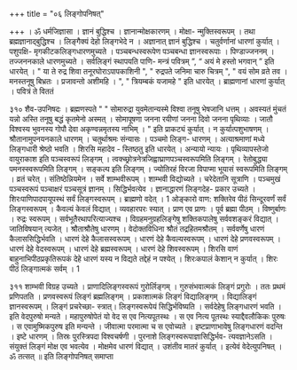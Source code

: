 +++
title = "०६ लिङ्गोपनिषत्"

+++
। 
ॐ धर्मजिज्ञासा । ज्ञानं बुद्धिश्च । ज्ञानान्मोक्षकारणम् । मोक्षा- न्मुक्तिस्वरूपम् । तथा ब्रह्मज्ञानाद्बुद्धिश्च । लिङ्गैक्यं देहो लिङ्गभेदे न । अज्ञानात् ज्ञानं बुद्धिश्च । चतुर्वर्णानां धारणां कुर्यात् । पशुपक्षि- मृगकीटकलिङ्गधारणमुच्यते । पञ्चबन्धस्वरूपेण पञ्चबन्धा ज्ञानस्वरूपाः । पिण्डाज्जननम् । तज्जननकाले धारणमुच्यते । सर्वलिङ्गं स्थापयति पाणि- मन्त्रं पवित्रम् ”, “ अयं मे हस्तो भगवान् ” इति धारयेत् । " या ते रुद्र शिवा तनूरघोराऽपापकाशिनी ", " रुद्रपते जनिमा चारु चित्रम् ", " वयं सोम व्रते तव । मनस्तनूषु बिभ्रतः । प्रजावन्तो अशीमहि । ", " त्रियम्बकं यजामहे " इति धारयेत् । ब्राह्मणानां धारणां कुर्यात् । पवित्रं ते विततं 
 
३१० 
शैव-उपनिषदः 
। 
ब्रह्मणस्पते " 
" सोमारुद्रा युवमेतान्यस्मे विश्वा तनूषु भेषजानि धत्तम् । अवस्यतं मुंचतं यन्नो अस्ति तनूषु बद्धं कृतमेनो अस्मत् । सोमापूषणा जनना रयीणां जनना दिवो जनना पृथिव्याः । जातौ विश्वस्य भुवनस्य गोपौ देवा अकृण्वन्नमृतस्य नाभिम् । " इति प्राकट्यं कुर्यात् । न कुर्यात्पशुभाषणम् । श्रौतानामुपनयनकाले धारणम् । चतुर्थाश्रमः संन्यासः । पञ्चमो लिङ्ग- धारणम् । अत्याश्रमाणां मध्ये लिङ्गधारी श्रेष्ठो भवति । शिरसि महादेव - स्तिष्ठतु इति धारयेत् । अन्यायो न्यायः । पृथिव्यापस्तेजो वायुराकाश इति पञ्चस्वरूपं लिङ्गम् । त्वक्च्छ्रोत्रनेत्रजिह्वाघ्राणपञ्चस्वरूपमिति लिङ्गम् । रेतोबुद्ध्या पमनस्स्वरूपमिति लिङ्गम् । सङ्कल्प इति लिङ्गम् । ज्योतिरहं विरजा विपाप्मा भूयासं स्वरूपमिति लिङ्गम् । व्रतं चरेत् । संतिष्ठेन्नियमेन । सर्वे शाम्भवीरूपम् । शाम्भवी विद्योच्यते । चरेदेतानि सूत्राणि । पञ्चमुखं पञ्चस्वरूपं पञ्चाक्षरं पञ्चसूत्रं ज्ञानम् । सिद्धिर्भवत्येव । ज्ञानाद्धारणं लिङ्गदेह- प्रकार उच्यते । शिरःपाणिपादपायूपस्थं सर्वं लिङ्गस्वरूपम् । ब्राह्मणो वदेत् । 
1 
ओङ्कारो वाण: शक्तिरेव पीठं सिन्दूरवर्णं सर्वं लिङ्गस्वरूपम् । कैवल्यं केवलं विद्यात् । व्यवहारपरः स्यात् । प्राण एव प्राणः । पूर्व ब्रह्मा पीठम् । विष्णुर्बाणः । रुद्रः स्वरूपम् । सर्वभूतैरथापरित्याज्यश्च । विग्रहमनुग्रहलिङ्गेषु शक्तिकपालेषु सर्ववशङ्करं विद्यात् । जातिविषयान् त्यजेत् । श्रौताश्रौतेषु धारणम् । वेदोक्तविधिना श्रौतं तद्रहितमश्रौतम् । सर्ववर्णेषु धारणं कैलाससिद्धिर्भवति । धारणं देहे कैलासस्वरूपम् । धारणं देहे कैवल्यस्वरूपम् । धारणं देहे प्रणवस्वरूपम् । धारणं देहे वेदस्वरूपम् । धारणं देहे ब्रह्मस्वरूपम् । धारणं देहे शिवस्वरूपम् । शिरसि वाणं बाहुनाभिपीठप्रकृतिरूपकं देहे धारणं यस्य न विद्यते तद्देहं न पश्येत् । शिरःकपालं केशान् न कुर्यात् । शिरः पीठं लिङ्गात्मकं सर्वम् । 
1 
 
३११ 
शाम्भवी विग्रह उच्यते । प्राणादिलिङ्गस्वरूपं गुरोर्लिङ्गम् । गुरुसंभवात्मकं लिङ्गं प्रगुरोः । ततः प्रथमं प्रणिपतति । प्रणवस्वरूपं लिङ्गं ब्रह्मलिङ्गम् । प्रकाशात्मकं लिङ्गं विद्यालिङ्गम् । विद्यालिङ्गं ज्ञानस्वरूपम् । लिङ्गं प्रचरेच्छा- स्त्रात्। लिङ्गस्वरूपेयं सिद्धिर्भविष्यति । सर्वदेहेषु लिङ्गधारणं भवति । इति वेदपुरुषो मन्यते । महापुरुषोपेतं यो वेद स एव नित्यपूतस्थः । स एव नित्य पूतस्थः स्याद्दैवलौकिकः पुरुषः । स एवामुष्मिकपुरुष इति मन्यन्ते । जीवात्मा परमात्मा च स एवोच्यते । इष्टप्राणाभावेषु लिङ्गधारणं वदन्ति । इष्टे धारणम् । तिस्रः पुरस्त्रिपदा विश्वचर्षणी । पुरनाशे लिङ्गस्वरूपाज्ञासिद्धिर्भव- त्यवज्ञानेऽसति । संयुक्तं लिङ्गं मोक्ष एव भवत्येव । मोक्षमेव धारणं विद्यात् । उशंतीव मातरं कुर्यात् । इत्येवं वेदेत्युपनिषत् । ॐ तत्सत् ॥ 
इति लिङ्गोपनिषत् समाप्ता 
